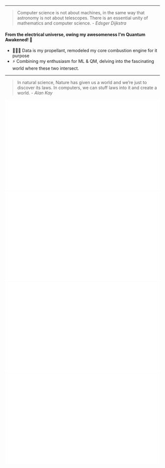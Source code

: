 <!-- ### 👋 Hi there, thanks for stopping by -->
---
> Computer science is not about machines, in the same way that astronomy is not about telescopes. There is an essential unity of mathematics and computer science. - _Edsger Dijkstra_
#### From the electrical universe, owing my awesomeness I'm Quantum Awakened! 🐘
<!-- - ⚡ [![Open Source Society University - Computer Science](https://img.shields.io/badge/OSSU-computer--science-blue.svg)](https://github.com/ossu/computer-science) Student -->
<!-- 🤖 Making stuff I wish I could get and make from high school @ <a href="https://hackclub.com/"><img src="https://assets.hackclub.com/flag-orpheus-left.png" width="70"></a> -->
- 🏋🏼‍♂️ Data is my propellant, remodeled my core combustion engine for it purpose
- ⚡ Combining my enthusiasm for ML & QM, delving into the fascinating world where these two intersect.

<!-- > Computing is pop culture. [...] Pop culture holds a disdain for history. Pop culture is all about identity and feeling like you're participating, It has nothing to do with cooperation, the past or the future—it's living in the present. I think the same is true of most people who write code for money. They have no idea where [their culture came from]. - _Alan Kay_ -->
---
> In natural science, Nature has given us a world and we’re just to discover its laws. In computers, we can stuff laws into it and create a world. - _Alan Kay_

 <div align="center">
  <img src="https://github.com/goldenglorys/gh-stats/blob/master/generated/overview.svg#gh-dark-mode-only" />
  <img src="https://github.com/goldenglorys/gh-stats/blob/master/generated/languages.svg#gh-dark-mode-only" />
   <img src="https://github.com/goldenglorys/gh-stats/blob/master/generated/overview.svg#gh-light-mode-only" />
  <img src="https://github.com/goldenglorys/gh-stats/blob/master/generated/languages.svg#gh-light-mode-only" />
</div> 

<!-- <div align="center">
  <img src="https://github.com/goldenglorys/gh-stats/blob/master/generated/overview.svg#gh-dark-mode-only" />
  <img src="https://github.com/goldenglorys/gh-stats/blob/master/generated/languages.svg#gh-dark-mode-only" />
  <img src="https://github.com/goldenglorys/gh-stats/blob/master/generated/overview.svg#gh-dark-mode-only#gh-light-mode-only" />
  <img src="https://github.com/goldenglorys/gh-stats/blob/master/generated/languages.svg#gh-dark-mode-only#gh-light-mode-only" />
</div>  -->

<!-- ### I'm here alot and leaving minor footprint.. -->
<!-- <a href="https://github.com/goldenglorys">
  <img align="center" src="https://github-readme-stats-seven-lac.vercel.app/api?username=goldenglorys&count_private=true&include_all_commits=true&show_icons=true&theme=default&hide_border=true" />
</a> -->

<!-- <a href="https://github.com/goldenglorys">
  <img align="center" src="https://github-readme-stats-seven-lac.vercel.app/api/top-langs/?username=goldenglorys&langs_count=15&layout=compact&count_private=true&show_icons=true&theme=default&hide_border=true" />
</a> -->

<!-- <img alt="Glory's Github Stats" src="https://github-readme-stats-seven-lac.vercel.app/api?username=goldenglorys&count_private=true&include_all_commits=true&show_icons=true&theme=merko&hide_border=true" />
<img align="center" alt="Glory's Github Stats" src="https://github-readme-stats-seven-lac.vercel.app/api/top-langs/?username=goldenglorys&langs_count=15&layout=compact&count_private=true&show_icons=true&theme=merko&hide_border=true" /> -->

<!-- [![Top Langs](https://github-readme-stats-seven-lac.vercel.app/api/top-langs/?username=goldenglorys&langs_count=15&layout=compact&count_private=true&show_icons=true&theme=merko&hide_border=true)](https://github.com/goldenglorys/github-readme-stats) -->

<!-- ![](https://github-profile-summary-cards.vercel.app/api/cards/profile-details?username=goldenglorys&theme=default)
![](https://github-profile-summary-cards.vercel.app/api/cards/repos-per-language?username=goldenglorys&theme=default)
![](https://github-profile-summary-cards.vercel.app/api/cards/most-commit-language?username=goldenglorys&theme=default)
![](https://github-profile-summary-cards.vercel.app/api/cards/stats?username=goldenglorys&theme=default)
![](https://github-profile-summary-cards.vercel.app/api/cards/productive-time?username=goldenglorys&theme=default) -->

<!-- <p><img align="center" src="https://github-readme-streak-stats.herokuapp.com/?user=goldenglorys&layout=compact&count_private=true&show_icons=true&theme=merko&hide_border=true" alt="goldenglorys" /></p>  -->

<!-- ![visitors](https://visitor-badge.glitch.me/badge?page_id=goldenglorys.goldenglorys) -->

<!-- ![Activity Graph](https://activity-graph.herokuapp.com/graph?username=goldenglorys&theme=github&hide_border=true&bg_color=0d1117&area_color=1f6fea&line=38d252&point=1f6fea&color=fefefe) -->

<!-- ## &#x1f4c8; GitHub Stats

<br>

<a href="https://github.com/goldenglorys">
  <img align="center" style="margin:0.5rem" src="https://github-readme-stats.vercel.app/api/top-langs/?username=goldenglorys&hide=html,css&title_color=ffffff&text_color=c9cacc&icon_color=4AB197&bg_color=1A2B34" />
</a>

<a href="https://github.com/goldenglorys">
  <img align="center" style="margin:0.5rem" src="https://github-readme-stats.vercel.app/api?username=goldenglorys&show_icons=true&line_height=27&count_private=true&title_color=ffffff&text_color=c9cacc&icon_color=4AB097&bg_color=1A2B34" alt="Martin's GitHub Stats" />
</a>

<br> -->

<!-- [![Harlok's WakaTime stats](https://github-readme-stats.vercel.app/api/wakatime?username=534L)](https://github.com/anuraghazra/github-readme-stats)
![Harlok's WakaTime stats](https://github-readme-stats.vercel.app/api/wakatime?username=534L\&layout=compact&theme=radical) -->



<!-- <div>
<a href="https://github.com/goldenglorys">
<img loading="lazy" height="140em" src="https://github-readme-stats.vercel.app/api/top-langs/?username=goldenglorys&layout=compact&langs_count=7&theme=algolia"/>
</div> -->
